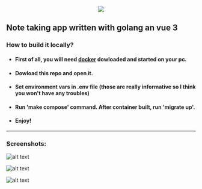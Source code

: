 <p align="center">
  <img src="https://github.com/gavrylenkoIvan/gonotes/blob/master/images/logo.png" />
</p>


## Note taking app written with golang an vue 3

### How to build it locally?

* #### First of all, you will need [docker](https://www.docker.com) dowloaded and started on your pc.
* #### Dowload this repo and open it.
* #### Set environment vars in .env file (those are really informative so I think you won't have any troubles)
* #### Run 'make compose' command. After container built, run 'migrate up'.
* #### Enjoy!

---

### Screenshots:

![alt text](https://github.com/gavrylenkoIvan/gonotes/blob/master/images/main-page.png)

![alt text](https://github.com/gavrylenkoIvan/gonotes/blob/master/images/add-note.png)

![alt text](https://github.com/gavrylenkoIvan/gonotes/blob/master/images/notes.png)
